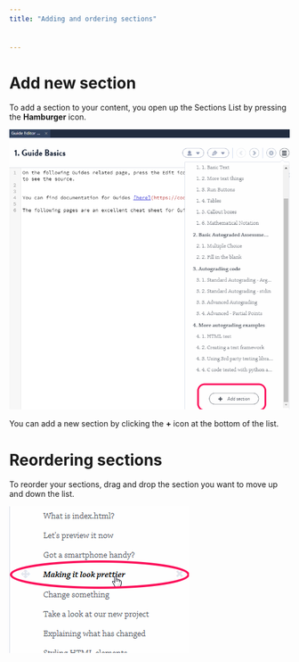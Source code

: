 ```yaml
---
title: "Adding and ordering sections"


---
```


# Add new section
To add a section to your content, you open up the Sections List by pressing the **Hamburger** icon.

![authtoken](/img/guides/add-section.png)

You can add a new section by clicking the **+** icon at the bottom of the list.

# Reordering sections
To reorder your sections, drag and drop the section you want to move up and down the list.

![authtoken](/img/guides/reorder.png)
